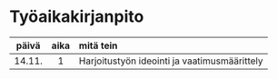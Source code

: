 # Työaikakirjanpito

| päivä | aika | mitä tein |
| :----:|:----:| :---|
| 14.11.| 1    | Harjoitustyön ideointi ja vaatimusmäärittely|